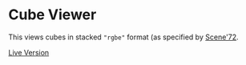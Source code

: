 # Cube Viewer

This views cubes in stacked `"rgbe"` format (as specified by [Scene'72](https://github.com/15-472/s72/).


[Live Version](https://15-472.github.io/cube-viewer/)
